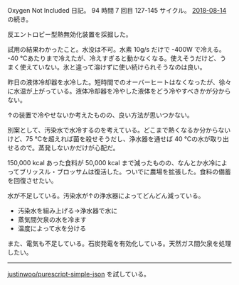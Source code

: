 Oxygen Not Included 日記。 94 時間 7 回目 127-145 サイクル。 [2018-08-14][] の続き。

反エントロピー型熱無効化装置を採掘した。

試用の結果わかったこと。水没は不可。水素 10g/s だけで -400W で冷える。 -40 ℃あたりまで冷えたが、冷えすぎると動かなくなる。使えそうだけど、うまく使えていない。氷と違って溶けずに使い続けられそうなのは良い。

昨日の液体冷却器を水冷した。短時間でのオーバーヒートはなくなったが、徐々に水温が上がっている。液体冷却器を冷やした液体をどう冷やすべきかが分からない。

↑の装置で冷やせないか考えたものの、良い方法が思いつかない。

別案として、汚染水で水冷するのを考えている。どこまで熱くなるか分からないけど、75 ℃を超えれば菌を殺せそうだし、浄水器を通せば 40 ℃の水が取り出せるので。蒸発しないかだけが心配だ。

150,000 kcal あった食料が 50,000 kcal まで減ったものの、なんとか水冷によってブリッスル・ブロッサムは復活した。ついでに農場を拡張した。食料の備蓄を回復させたい。

水が不足している。汚染水が↑の浄水器によってどんどん減っている。

- 汚染水を組み上げる→浄水器で水に
- 蒸気間欠泉の水を冷ます
- 温度によって水を分ける

また、電気も不足している。石炭発電を有効化している。天然ガス間欠泉を処理したい。

-----

[justinwoo/purescript-simple-json][] を試している。

[2018-08-14]: https://blog.bouzuya.net/2018/08/14/
[justinwoo/purescript-simple-json]: https://github.com/justinwoo/purescript-simple-json
